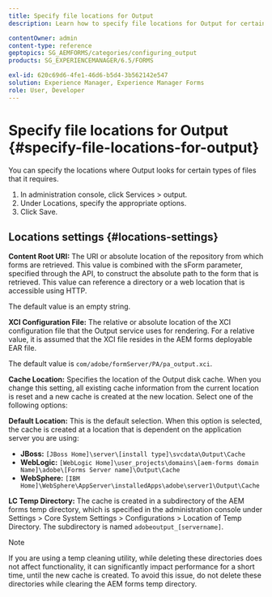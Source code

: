 ```yaml
---
title: Specify file locations for Output
description: Learn how to specify file locations for Output for certain types of files, for example, Content Root URI, XCI Configuration File, Cache and Default.

contentOwner: admin
content-type: reference
geptopics: SG_AEMFORMS/categories/configuring_output
products: SG_EXPERIENCEMANAGER/6.5/FORMS

exl-id: 620c69d6-4fe1-46d6-b5d4-3b562142e547
solution: Experience Manager, Experience Manager Forms
role: User, Developer
---
```

# Specify file locations for Output {#specify-file-locations-for-output}

You can specify the locations where Output looks for certain types of files that it requires.

1. In administration console, click Services &gt; output.
1. Under Locations, specify the appropriate options.
1. Click Save.

## Locations settings {#locations-settings}

**Content Root URI:** The URI or absolute location of the repository from which forms are retrieved. This value is combined with the sForm parameter, specified through the API, to construct the absolute path to the form that is retrieved. This value can reference a directory or a web location that is accessible using HTTP.

The default value is an empty string.

**XCI Configuration File:** The relative or absolute location of the XCI configuration file that the Output service uses for rendering. For a relative value, it is assumed that the XCI file resides in the AEM forms deployable EAR file.

The default value is `com/adobe/formServer/PA/pa_output.xci`.

**Cache Location:** Specifies the location of the Output disk cache. When you change this setting, all existing cache information from the current location is reset and a new cache is created at the new location. Select one of the following options:

**Default Location:** This is the default selection. When this option is selected, the cache is created at a location that is dependent on the application server you are using:

* **JBoss:** `[JBoss Home]\server\[install type]\svcdata\Output\Cache`
* **WebLogic:** `[WebLogic Home]\user_projects\domains\[aem-forms domain Name]\adobe\[Forms Server name]\Output\Cache`
* **WebSphere:** `[IBM Home]\WebSphere\AppServer\installedApps\adobe\server1\Output\Cache`

**LC Temp Directory:** The cache is created in a subdirectory of the AEM forms temp directory, which is specified in the administration console under Settings > Core System Settings > Configurations > Location of Temp Directory. The subdirectory is named `adobeoutput_[servername]`.

>[!NOTE]
>
>If you are using a temp cleaning utility, while deleting these directories does not affect functionality, it can significantly impact performance for a short time, until the new cache is created. To avoid this issue, do not delete these directories while clearing the AEM forms temp directory.
